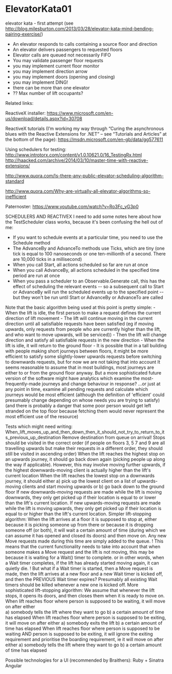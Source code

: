 # ElevatorKata01
elevator kata - first attempt (see http://blog.milesburton.com/2013/03/28/elevator-kata-mind-bending-pairing-exercise/)

- An elevator responds to calls containing a source floor and direction
- An elevator delivers passengers to requested floors
- Elevator calls are queued not necessarily FIFO
- You may validate passenger floor requests
- you may implement current floor monitor
- you may implement direction arrow
- you may implement doors (opening and closing)
- you may implement DING!
- there can be more than one elevator
- ?? Max number of lift occupants?

Related links:

ReactiveX installer:
https://www.microsoft.com/en-us/download/details.aspx?id=30708
 
ReactiveX tutorials (I’m working my way through “Curing the asynchronous blues with the Reactive Extensions for .NET” – see “Tutorials and Articles” at the bottom of the page):
https://msdn.microsoft.com/en-gb/data/gg577611

Using schedulers for testing:
http://www.introtorx.com/content/v1.0.10621.0/16_TestingRx.html
http://haacked.com/archive/2014/03/10/master-time-with-reactive-extensions/

http://www.quora.com/Is-there-any-public-elevator-scheduling-algorithm-standard

http://www.quora.com/Why-are-virtually-all-elevator-algorithms-so-inefficient

Paternoster: https://www.youtube.com/watch?v=Ro3Fc_yG3p0

SCHEDULERS AND REACTIVEX
I need to add some notes here about how the TestScheduler class works, because it's been confusing the hell out of me:
- If you want to schedule events at a particular time, you need to use the Schedule method
- The AdvanceBy and AdvanceTo methods use Ticks, which are tiny (one tick is equal to 100 nanoseconds or one ten-millionth of a second. There are 10,000 ticks in a millisecond)
- When you call Start, all actions scheduled so far are run at once
- When you call AdvanceBy, all actions scheduled in the specified time period are run at once
- When you pass a scheduler to an Observable.Generate call, this has the effect of scheduling the relevant events
	-- so a subsequent call to Start or AdvanceBy will run the scheduled events up to the specified point
	-- but they won't be run until Start or AdvanceBy or AdvanceTo are called

Note that the basic algorithm being used at this point is pretty simple:
	- When the lift is idle, the first person to make a request defines the current direction of lift movement
	- The lift will continue moving in the current direction until all satisfiable requests have been satisfied 
		(eg if moving upwards, only requests from people who are currently higher than the lift, and who want to move upwards, will be serviced))
	- Then the lift will change direction and satisfy all satisfiable requests in the new direction
	- When the lift is idle, it will return to the ground floor
	- It is possible that in a tall building with people making short journeys between floors, it might be more efficient to satisfy some slightly-lower upwards requests before switching to downwards requests, but for now we are not taking that into account
		It seems reasonable to assume that in most buildings, most journeys are either to or from the ground floor anyway.
		But a more sophisticated future version of the software might have analytics which examine the most-frequently-made journeys and change behaviour in response?
		...or just at any point in time, examine all pending requests and calculate which journeys would be most efficient 
			(although the definition of 'efficient' could presumably change depending on whose needs you are trying to satisfy)
			(and there is probably a danger that some poor person would get left stranded on the top floor because fetching them would never represent the most efficient use of the resource)
	
Tests which might need writing:
When_lift_moves_up_and_then_down_then_it_should_not_try_to_return_to_its_previous_up_destination
	Remove destination from queue on arrival!
Stops should be visited in the correct order (if people on floors 3, 5 7 and 9 are all travelling upwards but make their requests in a different order, they should still be visited in ascending order)
When the lift reaches the highest stop on an upwards journey, it should go back down again (picking people up along the way if applicable).
	However, this may involve moving further upwards, if the highest downwards-moving client is actually higher than the lift's current location
When the lift reaches the lowest stop on a downwards journey, it should either 
	a) pick up the lowest client on a list of upwards-moving clients and start moving upwards
	or b) go back down to the ground floor
If new downwards-moving requests are made while the lift is moving downwards, they only get picked up if their location is equal to or lower than the lift's current location.
If new upwards-moving requests are made while the lift is moving upwards, they only get picked up if their location is equal to or higher than the lift's current location.
Simpler lift-stopping algorithm:
	When the lift arrives at a floor it is supposed to stop at, either because it is picking someone up from there or because it is dropping someone off (or both),
	it will wait a certain amount of time (during which we can assume it has opened and closed its doors) and then move on.
	Any new Move requests made during this time are simply added to the queue.
		! This means that the current functionality needs to take into account that when someone makes a Move request and the lift is not moving, this may be because it is waiting for a Wait() timer to complete.
		or in other words, when a Wait timer completes, if the lift has already started moving again, it can quietly die.
		! But what if a Wait timer is started, then a Move request is made, then the lift arrives at a new floor and a new Wait timer is kicked off, and then the PREVIOUS Wait timer expires?
		Presumably all existing Wait timers should be killed whenever a new one is kicked off.
More sophisticated lift-stopping algorithm:
	We assume that whenever the lift stops, it opens its doors, and then closes them when it is ready to move on.
	When lift reaches floor where person is supposed to be waiting, it will move on after either	
		a) somebody tells the lift where they want to go
		b) a certain amount of time has elapsed
	When lift reaches floor where person is supposed to be exiting, it will move on after either
		a) somebody exits the lift
		b) a certain amount of time has elapsed
	When lift reaches floor where person is supposed to be waiting AND person is supposed to be exiting, 
	it will ignore the exiting requirement and prioritise the boarding requirement, ie it will move on after either	
		a) somebody tells the lift where they want to go
		b) a certain amount of time has elapsed
		
Possible technologies for a UI (recommended by Braithers):
	Ruby + Sinatra
	Angular